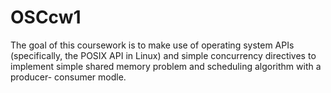 # OSCcw1
The goal of this coursework is to make use of operating system APIs (specifically, the POSIX API in Linux) and simple concurrency directives to implement simple shared memory problem and scheduling algorithm with a producer- consumer modle.
